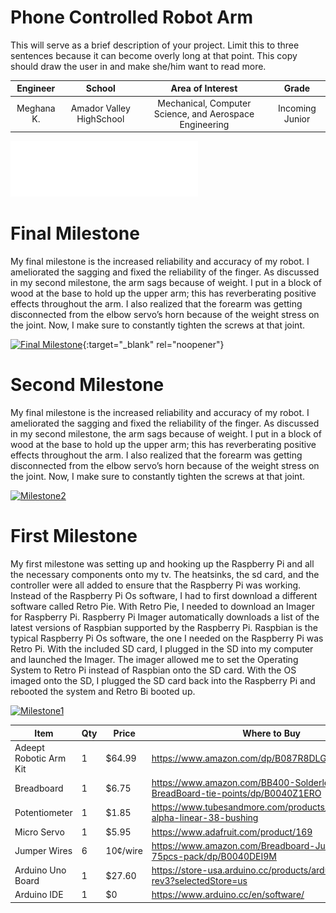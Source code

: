 ﻿# Phone Controlled Robot Arm
This will serve as a brief description of your project. Limit this to three sentences because it can become overly long at that point. This copy should draw the user in and make she/him want to read more.

| **Engineer** | **School** | **Area of Interest** | **Grade** |
|:--:|:--:|:--:|:--:|
| Meghana K. | Amador Valley HighSchool | Mechanical, Computer Science, and Aerospace Engineering | Incoming Junior

![Headstone Image](https://github.com/BlueStampEng/BSE_Template_Portfolio/blob/4655d8c4b2f1d0fa5912511d0b39542520b9f88e/branding/BlueStamp-Engineering-Logo-White.png)

  
# Final Milestone
My final milestone is the increased reliability and accuracy of my robot. I ameliorated the sagging and fixed the reliability of the finger. As discussed in my second milestone, the arm sags because of weight. I put in a block of wood at the base to hold up the upper arm; this has reverberating positive effects throughout the arm. I also realized that the forearm was getting disconnected from the elbow servo’s horn because of the weight stress on the joint. Now, I make sure to constantly tighten the screws at that joint. 

[![Final Milestone](https://res.cloudinary.com/marcomontalbano/image/upload/v1612573869/video_to_markdown/images/youtube--F7M7imOVGug-c05b58ac6eb4c4700831b2b3070cd403.jpg )](https://www.youtube.com/watch?v=F7M7imOVGug&feature=emb_logo "Final Milestone"){:target="_blank" rel="noopener"}

# Second Milestone
My final milestone is the increased reliability and accuracy of my robot. I ameliorated the sagging and fixed the reliability of the finger. As discussed in my second milestone, the arm sags because of weight. I put in a block of wood at the base to hold up the upper arm; this has reverberating positive effects throughout the arm. I also realized that the forearm was getting disconnected from the elbow servo’s horn because of the weight stress on the joint. Now, I make sure to constantly tighten the screws at that joint.

[![Milestone2](https://res.cloudinary.com/marcomontalbano/image/upload/v1658288126/video_to_markdown/images/youtube--fhSxhba6n40-c05b58ac6eb4c4700831b2b3070cd403.jpg)](https://www.youtube.com/watch?v=fhSxhba6n40 "Milestone2")
# First Milestone
  

My first milestone was setting up and hooking up the Raspberry Pi and all the necessary components onto my tv. The heatsinks, the sd card, and the controller were all added to ensure that the Raspberry Pi was working. Instead of the Raspberry Pi Os software, I had to first download a different software called Retro Pie. With Retro Pie, I needed to download an Imager for Raspberry Pi. Raspberry Pi Imager automatically downloads a list of the latest versions of Raspbian supported by the Raspberry Pi. Raspbian is the typical Raspberry Pi Os software, the one I needed on the Raspberry Pi was Retro Pi. With the included SD card, I plugged in the SD into my computer and launched the Imager. The imager allowed me to set the Operating System to Retro Pi instead of Raspbian onto the SD card. With the OS imaged onto the SD, I plugged the SD card back into the Raspberry Pi and rebooted the system and Retro Bi booted up.

[![Milestone1](https://res.cloudinary.com/marcomontalbano/image/upload/v1657482375/video_to_markdown/images/youtube--k01HggSPF2M-c05b58ac6eb4c4700831b2b3070cd403.jpg)](https://www.youtube.com/watch?v=k01HggSPF2M&feature=youtu.be "Milestone1")



| Item | Qty | Price | Where to Buy |
| ------------- | ------------- | ------------- | ------------- |
| Adeept Robotic Arm Kit  | 1  | $64.99  | https://www.amazon.com/dp/B087R8DLG6 |
| Breadboard  | 1 |  $6.75  | https://www.amazon.com/BB400-Solderless-Plug-BreadBoard-tie-points/dp/B0040Z1ERO |
| Potentiometer  | 1 | $1.85  |  https://www.tubesandmore.com/products/potentiometer-alpha-linear-38-bushing  |
| Micro Servo | 1 | $5.95 | https://www.adafruit.com/product/169  |
| Jumper Wires  | 6 | 10¢/wire  |  https://www.amazon.com/Breadboard-Jumper-Wire-75pcs-pack/dp/B0040DEI9M |
| Arduino Uno Board  | 1  | $27.60  | https://store-usa.arduino.cc/products/arduino-uno-rev3?selectedStore=us  |
| Arduino IDE  | 1  | $0  | https://www.arduino.cc/en/software/ |

